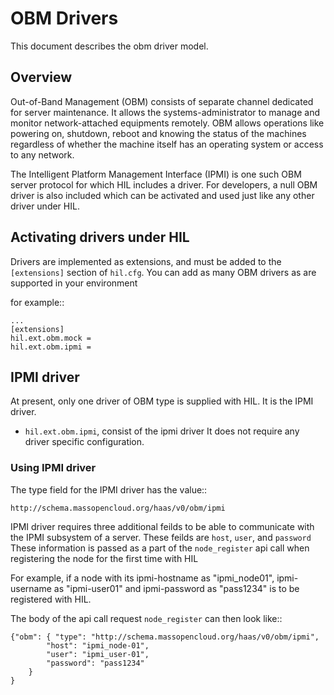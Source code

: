 # OBM Drivers

This document describes the obm driver model.

## Overview

Out-of-Band Management (OBM) consists of separate channel dedicated for server maintenance.
It allows the systems-administrator to manage and monitor network-attached equipments remotely.
OBM allows operations like powering on, shutdown, reboot and knowing the status of the machines
regardless of whether the machine itself has an operating system or access to any network.

The Intelligent Platform Management Interface (IPMI) is one such OBM server protocol for which
HIL includes a driver. For developers, a null OBM driver is also included which can be activated
and used just like any other driver under HIL.


## Activating drivers under HIL

Drivers are implemented as extensions, and must be added to the
`[extensions]` section of `hil.cfg`. You can add as many OBM
drivers as are supported in your environment

for example::

    ...
    [extensions]
    hil.ext.obm.mock =
    hil.ext.obm.ipmi =


## IPMI driver

At present, only one driver of OBM type is supplied with HIL.
It is the IPMI driver.

* `hil.ext.obm.ipmi`, consist of the ipmi driver
    It does not require any driver specific configuration.

### Using IPMI driver

The type field for the IPMI driver has the value::

    http://schema.massopencloud.org/haas/v0/obm/ipmi


IPMI driver requires three additional feilds
to be able to communicate with the IPMI subsystem of a server.
These feilds are `host`, `user`, and `password`
These information is passed as a part of the `node_register` api call
when registering the node for the first time with HIL

For example, if a node with its ipmi-hostname as "ipmi_node01", ipmi-username as "ipmi-user01"
and ipmi-password as "pass1234" is to be registered with HIL.

The body of the api call request `node_register` can then look like::

    {"obm": { "type": "http://schema.massopencloud.org/haas/v0/obm/ipmi",
    		"host": "ipmi_node-01",
    		"user": "ipmi_user-01",
    		"password": "pass1234"
   	    }
    }

